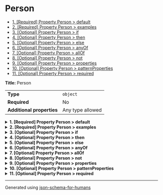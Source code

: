 # Person

- [1. [Required] Property Person > default](#default)
- [2. [Required] Property Person > examples](#examples)
- [3. [Optional] Property Person > if](#if)
- [4. [Optional] Property Person > then](#then)
- [5. [Optional] Property Person > else](#else)
- [6. [Optional] Property Person > anyOf](#anyOf)
- [7. [Optional] Property Person > allOf](#allOf)
- [8. [Optional] Property Person > not](#not)
- [9. [Optional] Property Person > properties](#properties)
- [10. [Optional] Property Person > patternProperties](#patternProperties)
- [11. [Optional] Property Person > required](#required)

**Title:** Person

|                           |                  |
| ------------------------- | ---------------- |
| **Type**                  | `object`         |
| **Required**              | No               |
| **Additional properties** | Any type allowed |

<details>
<summary>
<strong> <a name="default"></a>1. [Required] Property Person > default</strong>  

</summary>
<blockquote>

|              |          |
| ------------ | -------- |
| **Type**     | `string` |
| **Required** | Yes      |

**Description:** default

</blockquote>
</details>

<details>
<summary>
<strong> <a name="examples"></a>2. [Required] Property Person > examples</strong>  

</summary>
<blockquote>

|              |          |
| ------------ | -------- |
| **Type**     | `string` |
| **Required** | Yes      |

**Description:** examples

</blockquote>
</details>

<details>
<summary>
<strong> <a name="if"></a>3. [Optional] Property Person > if</strong>  

</summary>
<blockquote>

|                           |                  |
| ------------------------- | ---------------- |
| **Type**                  | `object`         |
| **Required**              | No               |
| **Additional properties** | Any type allowed |

**Description:** if

</blockquote>
</details>

<details>
<summary>
<strong> <a name="then"></a>4. [Optional] Property Person > then</strong>  

</summary>
<blockquote>

|                           |                  |
| ------------------------- | ---------------- |
| **Type**                  | `object`         |
| **Required**              | No               |
| **Additional properties** | Any type allowed |

**Description:** then

</blockquote>
</details>

<details>
<summary>
<strong> <a name="else"></a>5. [Optional] Property Person > else</strong>  

</summary>
<blockquote>

|                           |                  |
| ------------------------- | ---------------- |
| **Type**                  | `object`         |
| **Required**              | No               |
| **Additional properties** | Any type allowed |

**Description:** else

</blockquote>
</details>

<details>
<summary>
<strong> <a name="anyOf"></a>6. [Optional] Property Person > anyOf</strong>  

</summary>
<blockquote>

|                           |                  |
| ------------------------- | ---------------- |
| **Type**                  | `object`         |
| **Required**              | No               |
| **Additional properties** | Any type allowed |

**Description:** anyOf

</blockquote>
</details>

<details>
<summary>
<strong> <a name="allOf"></a>7. [Optional] Property Person > allOf</strong>  

</summary>
<blockquote>

|                           |                  |
| ------------------------- | ---------------- |
| **Type**                  | `object`         |
| **Required**              | No               |
| **Additional properties** | Any type allowed |

**Description:** allOf

</blockquote>
</details>

<details>
<summary>
<strong> <a name="not"></a>8. [Optional] Property Person > not</strong>  

</summary>
<blockquote>

|                           |                  |
| ------------------------- | ---------------- |
| **Type**                  | `object`         |
| **Required**              | No               |
| **Additional properties** | Any type allowed |

**Description:** not

</blockquote>
</details>

<details>
<summary>
<strong> <a name="properties"></a>9. [Optional] Property Person > properties</strong>  

</summary>
<blockquote>

|                           |                  |
| ------------------------- | ---------------- |
| **Type**                  | `object`         |
| **Required**              | No               |
| **Additional properties** | Any type allowed |

**Description:** properties

</blockquote>
</details>

<details>
<summary>
<strong> <a name="patternProperties"></a>10. [Optional] Property Person > patternProperties</strong>  

</summary>
<blockquote>

|                           |                  |
| ------------------------- | ---------------- |
| **Type**                  | `object`         |
| **Required**              | No               |
| **Additional properties** | Any type allowed |

**Description:** patternProperties

</blockquote>
</details>

<details>
<summary>
<strong> <a name="required"></a>11. [Optional] Property Person > required</strong>  

</summary>
<blockquote>

|                           |                  |
| ------------------------- | ---------------- |
| **Type**                  | `object`         |
| **Required**              | No               |
| **Additional properties** | Any type allowed |

**Description:** required

</blockquote>
</details>

----------------------------------------------------------------------------------------------------------------------------
Generated using [json-schema-for-humans](https://github.com/coveooss/json-schema-for-humans)